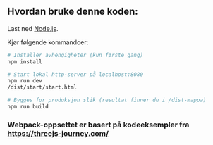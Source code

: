 ## Hvordan bruke denne koden:
Last ned [Node.js](https://nodejs.org/en/download/).

Kjør følgende kommandoer:

``` bash
# Installer avhengigheter (kun første gang)
npm install

# Start lokal http-server på localhost:8080
npm run dev
/dist/start/start.html

# Bygges for produksjon slik (resultat finner du i /dist-mappa)
npm run build

```
### Webpack-oppsettet er basert på kodeeksempler fra https://threejs-journey.com/
